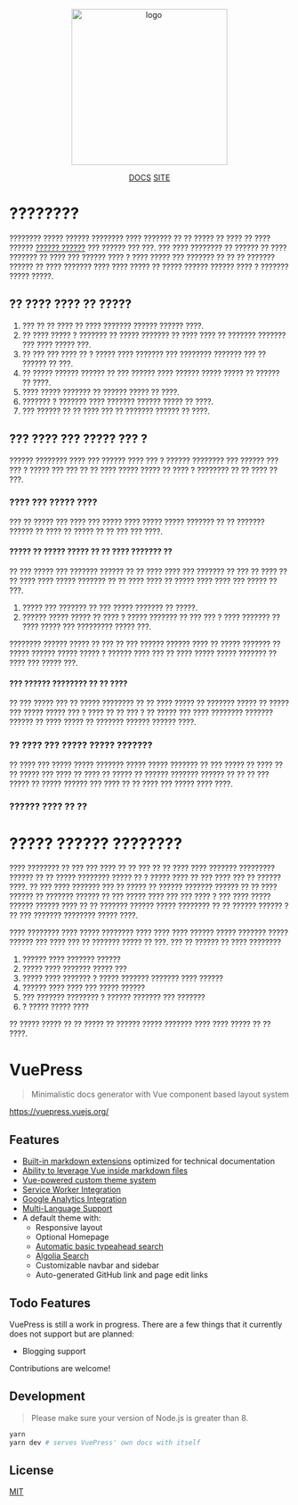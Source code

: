 <p align="center">
  <a href="https://www.resellerhub.ir/" target="_blank">
    <img width="280" src="https://docs.resellerhub.ir/logo2.png" alt="logo">
  </a>
</p>

<p align="center">
  <a href="https://docs.resellerhub.ir/">DOCS</a>
  <a href="https://www.resellerhub.ir/">SITE</a>
</p>




# ????????
???????? ????? ?????? ???????? ???? ??????? ?? ?? ????? ?? ???? ?? ???? ?????? [?????? ??????](https://www.ehost.ir/) ??? ?????? ??? ???.
??? ???? ???????? ?? ?????? ?? ???? ??????? ?? ???? ??? ?????? ???? ? ???? ????? ??? ??????? ?? ?? ?? ??????? ?????? ?? ???? ??????? ???? ???? ????? ?? ????? ?????? ?????? ???? ? ??????? ????? ?????.

## ?? ???? ???? ?? ?????
1. ??? ?? ?? ???? ?? ???? ??????? ?????? ?????? ????.
2. ?? ???? ????? ? ??????? ?? ????? ??????? ?? ???? ???? ?? ??????? ??????? ??? ???? ????? ???.
3. ?? ??? ??? ???? ?? ? ????? ???? ??????? ??? ???????? ??????? ??? ?? ?????? ?? ???.
4. ?? ????? ?????? ?????? ?? ??? ?????? ???? ?????? ????? ????? ?? ?????? ?? ????.
5. ???? ????? ??????? ?? ?????? ????? ?? ????.
6. ??????? ? ??????? ???? ??????? ?????? ????? ?? ????.
7. ??? ?????? ?? ?? ???? ??? ?? ??????? ?????? ?? ????.

## ??? ???? ??? ????? ??? ? 
?????? ???????? ???? ??? ?????? ???? ??? ? ?????? ???????? ??? ?????? ??? ??? ? ????? ??? ??? ?? ?? ???? ????? ????? ?? ???? ? ???????? ?? ?? ???? ?? ???.

### ???? ??? ????? ????
??? ?? ????? ??? ???? ??? ????? ???? ????? ????? ??????? ?? ?? ??????? ?????? ?? ???? ?? ????? ?? ?? ??? ??? ????.

#### ????? ?? ????? ????? ?? ?? ???? ??????? ??
?? ??? ????? ??? ??????? ?????? ?? ?? ???? ???? ??? ??????? ?? ??? ?? ???? ?? ?? ???? ???? ????? ??????? ?? ?? ???? ???? ?? ????? ???? ???? ??? ????? ?? ???.
1. ????? ??? ??????? ?? ??? ????? ??????? ?? ?????.
2. ?????? ????? ????? ?? ???? ? ????? ??????? ?? ??? ??? ? ???? ??????? ?? ???? ????? ??? ????????? ????? ???.

???????? ?????? ????? ?? ??? ?? ??? ?????? ?????? ???? ?? ????? ??????? ?? ????? ?????? ????? ????? ? ?????? ???? ??? ?? ???? ????? ????? ??????? ?? ???? ??? ????? ???.

#### ??? ?????? ???????? ?? ?? ????
?? ??? ????? ??? ?? ????? ???????? ?? ?? ???? ????? ?? ??????? ????? ?? ????? ??? ????? ????? ??? ? ???? ?? ?? ??? ? ?? ????? ??? ???? ???????? ??????? ?????? ?? ???? ????? ?? ??????? ?????? ?????? ????.

### ?? ???? ??? ????? ????? ???????
?? ???? ??? ????? ????? ??????? ????? ????? ??????? ?? ??? ????? ?? ???? ?? ?? ????? ??? ???? ?? ???? ?? ????? ?? ?????? ??????? ?????? ?? ?? ?? ??? ????? ?? ????? ?????? ??? ???? ?? ?? ???? ??? ????? ???? ????.

### ?????? ???? ?? ??

# ????? ?????? ????????

???? ???????? ?? ??? ??? ???? ?? ?? ??? ?? ?? ???? ???? ??????? ????????? ?????? ?? ?? ????? ???????? ????? ?? ? ????? ???? ?? ??? ???? ??? ?? ?????? ????. ?? ??? ???? ??????? ??? ?? ????? ?? ?????? ??????? ?????? ?? ?? ???? ?????? ?? ??????? ?????? ?? ??? ????? ???? ??? ??? ???? ? ??? ???? ????? ?????? ?????? ???? ?? ?? ??????? ?????? ????? ???????? ?? ?? ?????? ?????? ? ?? ??? ??????? ???????? ????? ????.

???? ???????? ???? ????? ???????? ???? ???? ???? ?????? ????? ??????? ????? ?????? ??? ???? ??? ?? ??????? ????? ?? ???. ??? ?? ?????? ?? ???? ????????


1. ?????? ???? ??????? ??????
2. ????? ???? ??????? ????? ???
3. ????? ???? ??????? ? ????? ??????? ??????? ???? ??????
4. ?????? ???? ???? ??? ????? ??????
5. ??? ??????? ???????? ? ?????? ??????? ??? ???????
6. ? ????? ????? ????

?? ????? ????? ?? ?? ????? ?? ?????? ????? ??????? ???? ???? ????? ?? ?? ????.




# VuePress

> Minimalistic docs generator with Vue component based layout system

https://vuepress.vuejs.org/

## Features

- [Built-in markdown extensions](https://vuepress.vuejs.org/guide/markdown.html) optimized for technical documentation
- [Ability to leverage Vue inside markdown files](https://vuepress.vuejs.org/guide/using-vue.html)
- [Vue-powered custom theme system](https://vuepress.vuejs.org/guide/custom-themes.html)
- [Service Worker Integration](https://vuepress.vuejs.org/config/#serviceworker)
- [Google Analytics Integration](https://vuepress.vuejs.org/config/#ga)
- [Multi-Language Support](https://vuepress.vuejs.org/guide/i18n.html)
- A default theme with:
  - Responsive layout
  - Optional Homepage
  - [Automatic basic typeahead search](https://vuepress.vuejs.org/default-theme-config/#built-in-search)
  - [Algolia Search](https://vuepress.vuejs.org/default-theme-config/#algolia-search)
  - Customizable navbar and sidebar
  - Auto-generated GitHub link and page edit links

## Todo Features

VuePress is still a work in progress. There are a few things that it currently does not support but are planned:

- Blogging support

Contributions are welcome!

## Development

> Please make sure your version of Node.js is greater than 8.

``` bash
yarn
yarn dev # serves VuePress' own docs with itself
```

## License

[MIT](https://github.com/vuejs/vuepress/blob/master/LICENSE)
